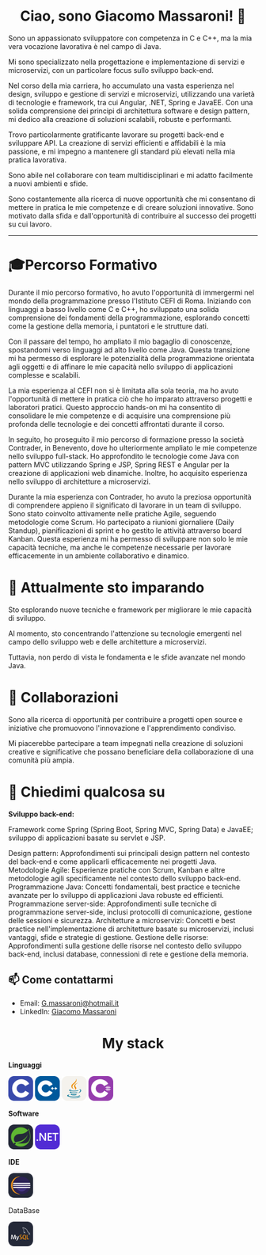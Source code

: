 <h1 align="center">Ciao, sono Giacomo Massaroni! 👋</h1> 

Sono un appassionato sviluppatore con competenza in C e C++, ma la mia vera vocazione lavorativa è nel campo di Java. 
<p>Mi sono specializzato nella progettazione e implementazione di servizi e microservizi, con un particolare focus sullo sviluppo back-end.</p>
<p>Nel corso della mia carriera, ho accumulato una vasta esperienza nel design, sviluppo e gestione di servizi e microservizi, utilizzando una varietà di tecnologie e framework, tra cui Angular, .NET, Spring e JavaEE. Con una solida comprensione dei principi di architettura software e design pattern, mi dedico alla creazione di soluzioni scalabili, robuste e performanti.</p>
<p>Trovo particolarmente gratificante lavorare su progetti back-end e sviluppare API. La creazione di servizi efficienti e affidabili è la mia passione, e mi impegno a mantenere gli standard più elevati nella mia pratica lavorativa.</p>
<p>Sono abile nel collaborare con team multidisciplinari e mi adatto facilmente a nuovi ambienti e sfide.</p>
<p>Sono costantemente alla ricerca di nuove opportunità che mi consentano di mettere in pratica le mie competenze e di creare soluzioni innovative. Sono motivato dalla sfida e dall'opportunità di contribuire al successo dei progetti su cui lavoro.</p>

---

<h1>🎓Percorso Formativo</h1>
<p>Durante il mio percorso formativo, ho avuto l'opportunità di immergermi nel mondo della programmazione presso l'Istituto CEFI di Roma. Iniziando con linguaggi a basso livello come C e C++, ho sviluppato una solida comprensione dei fondamenti della programmazione, esplorando concetti come la gestione della memoria, i puntatori e le strutture dati.</p>
<p>Con il passare del tempo, ho ampliato il mio bagaglio di conoscenze, spostandomi verso linguaggi ad alto livello come Java. Questa transizione mi ha permesso di esplorare le potenzialità della programmazione orientata agli oggetti e di affinare le mie capacità nello sviluppo di applicazioni complesse e scalabili.</p>
<p>La mia esperienza al CEFI non si è limitata alla sola teoria, ma ho avuto l'opportunità di mettere in pratica ciò che ho imparato attraverso progetti e laboratori pratici. Questo approccio hands-on mi ha consentito di consolidare le mie competenze e di acquisire una comprensione più profonda delle tecnologie e dei concetti affrontati durante il corso.</p>
<p>In seguito, ho proseguito il mio percorso di formazione presso la società Contrader, in Benevento, dove ho ulteriormente ampliato le mie competenze nello sviluppo full-stack. Ho approfondito le tecnologie come Java con pattern MVC utilizzando Spring e JSP, Spring REST e Angular per la creazione di applicazioni web dinamiche. Inoltre, ho acquisito esperienza nello sviluppo di architetture a microservizi.</p>
<p>Durante la mia esperienza con Contrader, ho avuto la preziosa opportunità di comprendere appieno il significato di lavorare in un team di sviluppo. Sono stato coinvolto attivamente nelle pratiche Agile, seguendo metodologie come Scrum. Ho partecipato a riunioni giornaliere (Daily Standup), pianificazioni di sprint e ho gestito le attività attraverso board Kanban. Questa esperienza mi ha permesso di sviluppare non solo le mie capacità tecniche, ma anche le competenze necessarie per lavorare efficacemente in un ambiente collaborativo e dinamico.</p>

<h1>🌱 Attualmente sto imparando</h1>

<p>Sto esplorando nuove tecniche e framework per migliorare le mie capacità di sviluppo.</p>
<p>Al momento, sto concentrando l'attenzione su tecnologie emergenti nel campo dello sviluppo web e delle architetture a microservizi.</p>
<p>Tuttavia, non perdo di vista le fondamenta e le sfide avanzate nel mondo Java.</p>

<h1>🤝 Collaborazioni</h1>

<p>Sono alla ricerca di opportunità per contribuire a progetti open source e iniziative che promuovono l'innovazione e l'apprendimento condiviso.</p>
<p>Mi piacerebbe partecipare a team impegnati nella creazione di soluzioni creative e significative che possano beneficiare della collaborazione di una comunità più ampia.</p>

<h1>💬 Chiedimi qualcosa su</h1>

<strong>Sviluppo back-end:</strong>
<p>Framework come Spring (Spring Boot, Spring MVC, Spring Data) e JavaEE; sviluppo di applicazioni basate su servlet e JSP.</p>
Design pattern: Approfondimenti sui principali design pattern nel contesto del back-end e come applicarli efficacemente nei progetti Java.
Metodologie Agile: Esperienze pratiche con Scrum, Kanban e altre metodologie agili specificamente nel contesto dello sviluppo back-end.
Programmazione Java: Concetti fondamentali, best practice e tecniche avanzate per lo sviluppo di applicazioni Java robuste ed efficienti.
Programmazione server-side: Approfondimenti sulle tecniche di programmazione server-side, inclusi protocolli di comunicazione, gestione delle sessioni e sicurezza.
Architetture a microservizi: Concetti e best practice nell'implementazione di architetture basate su microservizi, inclusi vantaggi, sfide e strategie di gestione.
Gestione delle risorse: Approfondimenti sulla gestione delle risorse nel contesto dello sviluppo back-end, inclusi database, connessioni di rete e gestione della memoria.


## 📫 Come contattarmi

- Email: G.massaroni@hotmail.it
- LinkedIn: [Giacomo Massaroni](https://www.linkedin.com/in/giacomo-massaroni/)

<h1 align="center">My stack</h1>


**Linguaggi**

  
<div>
<img src="https://github.com/tandpfun/skill-icons/blob/main/icons/C.svg" alt="C" width="50" height="50">
<img src="https://github.com/tandpfun/skill-icons/blob/main/icons/CPP.svg" alt="C++" width="50" height="50">
<img src="https://github.com/tandpfun/skill-icons/blob/main/icons/Java-Light.svg" alt="Java"  width="50" height="50">
<img src="https://github.com/tandpfun/skill-icons/blob/main/icons/CS.svg" alt="C#"  width="50" height="50">
</div>

**Software**
<div>
<img src="https://github.com/tandpfun/skill-icons/blob/main/icons/Spring-Dark.svg" alt="Spring"  width="50" height="50">
<img src="https://github.com/tandpfun/skill-icons/blob/main/icons/DotNet.svg" alt="DotNet"  width="50" height="50">
</div>


**IDE**
<div>
<img src="https://github.com/tandpfun/skill-icons/blob/main/icons/Eclipse-Dark.svg" alt="Eclipse"  width="50" height="50">
  
</div>

DataBase
<div>
<img src="https://github.com/tandpfun/skill-icons/blob/main/icons/MySQL-Dark.svg" alt="MySQL"  width="50" height="50">
  
</div>





